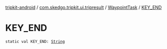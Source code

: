[tripkit-android](../../index.md) / [com.skedgo.tripkit.ui.tripresult](../index.md) / [WaypointTask](index.md) / [KEY_END](./-k-e-y_-e-n-d.md)

# KEY_END

`static val KEY_END: `[`String`](https://kotlinlang.org/api/latest/jvm/stdlib/kotlin/-string/index.html)